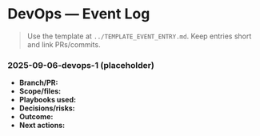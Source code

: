 # DevOps — Event Log

> Use the template at `../TEMPLATE_EVENT_ENTRY.md`. Keep entries short and link PRs/commits.

### 2025-09-06-devops-1 (placeholder)
- **Branch/PR:** 
- **Scope/files:** 
- **Playbooks used:** 
- **Decisions/risks:** 
- **Outcome:** 
- **Next actions:** 
